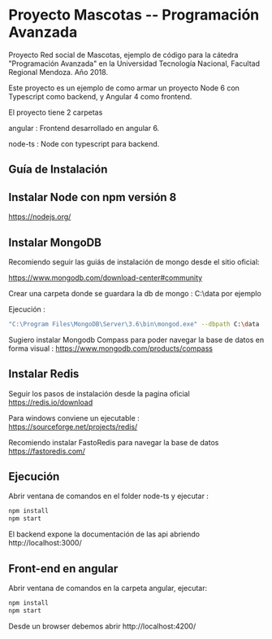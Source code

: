 Proyecto Mascotas -- Programación Avanzada
=

Proyecto Red social de Mascotas, ejemplo de código para la cátedra "Programación Avanzada" en la Universidad Tecnología Nacional, Facultad Regional Mendoza. Año 2018.

Este proyecto es un ejemplo de como armar un proyecto Node 6 con Typescript como backend, y Angular 4 como frontend.

El proyecto tiene 2 carpetas

angular :  Frontend desarrollado en angular 6.

node-ts : Node con typescript para backend.

Guía de Instalación
-

Instalar Node con npm versión 8
-

https://nodejs.org/

Instalar MongoDB
-

Recomiendo seguir las guiás de instalación de mongo desde el sitio oficial:

https://www.mongodb.com/download-center#community

Crear una carpeta donde se guardara la db de mongo : C:\data por ejemplo

Ejecución :

```bash
"C:\Program Files\MongoDB\Server\3.6\bin\mongod.exe" --dbpath C:\data
````

Sugiero instalar Mongodb Compass para poder navegar la base de datos en forma visual :
https://www.mongodb.com/products/compass

Instalar Redis
-

Seguir los pasos de instalación desde la pagina oficial https://redis.io/download

Para windows conviene un ejecutable : https://sourceforge.net/projects/redis/

Recomiendo instalar FastoRedis para navegar la base de datos https://fastoredis.com/

Ejecución
-

Abrir ventana de comandos en el folder node-ts y ejecutar :

```bash
npm install
npm start
```

El backend expone la documentación de las api abriendo http://localhost:3000/

Front-end en angular
-

Abrir ventana de comandos en la carpeta angular, ejecutar:

```bash
npm install
npm start
```

Desde un browser debemos abrir http://localhost:4200/
